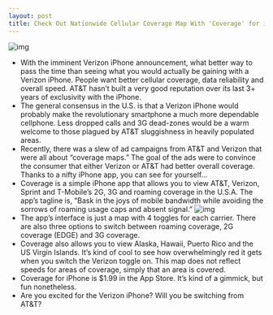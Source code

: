 ```yaml
---
layout: post
title: Check Out Nationwide Cellular Coverage Map With 'Coverage' for iPhone
---
```

![img](http://media.idownloadblog.com/wp-content/uploads/2011/01/Verizon-vs-ATT.jpeg)
* With the imminent Verizon iPhone announcement, what better way to pass the time than seeing what you would actually be gaining with a Verizon iPhone. People want better cellular coverage, data reliability and overall speed. AT&T hasn’t built a very good reputation over its last 3+ years of exclusivity with the iPhone.
* The general consensus in the U.S. is that a Verizon iPhone would probably make the revolutionary smartphone a much more dependable cellphone. Less dropped calls and 3G dead-zones would be a warm welcome to those plagued by AT&T sluggishness in heavily populated areas.
* Recently, there was a slew of ad campaigns from AT&T and Verizon that were all about “coverage maps.” The goal of the ads were to convince the consumer that either Verizon or AT&T had better overall coverage. Thanks to a nifty iPhone app, you can see for yourself…
* Coverage is a simple iPhone app that allows you to view AT&T, Verizon, Sprint and T-Mobile’s 2G, 3G and roaming coverage in the U.S.A. The app’s tagline is, “Bask in the joys of mobile bandwidth while avoiding the sorrows of roaming usage caps and absent signal.”
![img](http://media.idownloadblog.com/wp-content/uploads/2011/01/Coverage-e1294718561667.png)
* The app’s interface is just a map with 4 toggles for each carrier. There are also three options to switch between roaming coverage, 2G coverage (EDGE) and 3G coverage.
* Coverage also allows you to view Alaska, Hawaii, Puerto Rico and the US Virgin Islands. It’s kind of cool to see how overwhelmingly red it gets when you switch the Verizon toggle on. This map does not reflect speeds for areas of coverage, simply that an area is covered.
* Coverage for iPhone is $1.99 in the App Store. It’s kind of a gimmick, but fun nonetheless.
* Are you excited for the Verizon iPhone? Will you be switching from AT&T?

